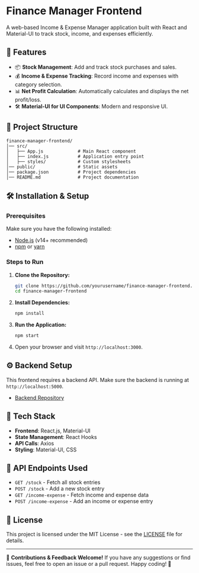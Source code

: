 # Finance Manager Frontend

A web-based Income & Expense Manager application built with React and Material-UI to track stock, income, and expenses efficiently.

## 🚀 Features
- 📦 **Stock Management**: Add and track stock purchases and sales.
- 💰 **Income & Expense Tracking**: Record income and expenses with category selection.
- 📊 **Net Profit Calculation**: Automatically calculates and displays the net profit/loss.
- 🛠 **Material-UI for UI Components**: Modern and responsive UI.

## 📂 Project Structure
```
finance-manager-frontend/
│── src/
│   ├── App.js             # Main React component
│   ├── index.js           # Application entry point
│   ├── styles/            # Custom stylesheets
│── public/                # Static assets
│── package.json           # Project dependencies
│── README.md              # Project documentation
```

## 🛠 Installation & Setup
### Prerequisites
Make sure you have the following installed:
- [Node.js](https://nodejs.org/) (v14+ recommended)
- [npm](https://www.npmjs.com/) or [yarn](https://yarnpkg.com/)

### Steps to Run
1. **Clone the Repository:**
   ```sh
   git clone https://github.com/yourusername/finance-manager-frontend.git
   cd finance-manager-frontend
   ```
2. **Install Dependencies:**
   ```sh
   npm install
   ```
3. **Run the Application:**
   ```sh
   npm start
   ```
4. Open your browser and visit `http://localhost:3000`.

## ⚙️ Backend Setup
This frontend requires a backend API. Make sure the backend is running at `http://localhost:5000`.
- [Backend Repository](https://github.com/yourusername/finance-manager-backend)

## 🎨 Tech Stack
- **Frontend**: React.js, Material-UI
- **State Management**: React Hooks
- **API Calls**: Axios
- **Styling**: Material-UI, CSS

## 📌 API Endpoints Used
- `GET /stock` - Fetch all stock entries
- `POST /stock` - Add a new stock entry
- `GET /income-expense` - Fetch income and expense data
- `POST /income-expense` - Add an income or expense entry

## 📜 License
This project is licensed under the MIT License - see the [LICENSE](LICENSE) file for details.

---
🚀 **Contributions & Feedback Welcome!** If you have any suggestions or find issues, feel free to open an issue or a pull request. Happy coding! 🎉

